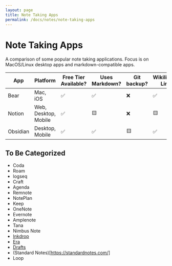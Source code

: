 ```yaml
---
layout: page
title: Note Taking Apps
permalink: /docs/notes/note-taking-apps
---
```


# Note Taking Apps

A comparison of some popular note taking applications. Focus is on MacOS/Linux desktop apps and markdown-compatible apps.

|App |Platform|Free Tier Available?|Uses Markdown?|Git backup?|Wikilinks/File Linking|Website|
|--- |--------|--------------------|--------------|-----------|----------------------|-------|
|Bear|Mac, iOS| ✅ | ✅ | ❌ | ✅ |https://bear.app/|
|Notion|Web, Desktop, Mobile| ✅ | 🟨 | ❌ | 🟨 |https://www.notion.so/|
|Obsidian|Desktop, Mobile| ✅ | ✅ | 🟨 | ✅ |https://obsidian.md/|

## To Be Categorized

- Coda
- Roam
- logseq
- Craft
- Agenda
- Remnote
- NotePlan
- Keep
- OneNote
- Evernote
- Amplenote
- Tana
- Nimbus Note
- [Inkdrop](https://www.inkdrop.app/)
- [Era](https://era.sh)
- [Drafts](https://getdrafts.com)
- (Standard Notes)[https://standardnotes.com/]
- Loop